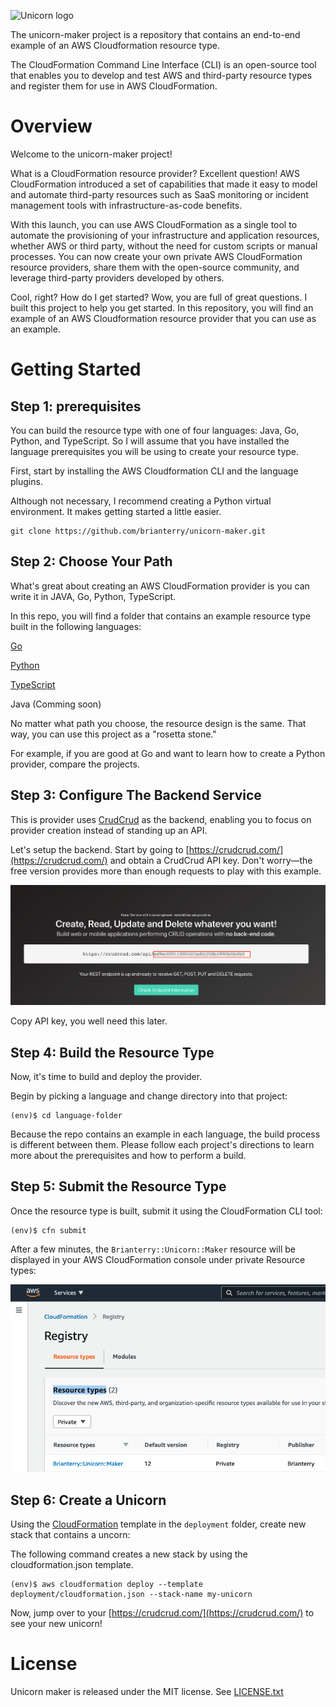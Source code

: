 ![Unicorn logo](images/unicorn.png)

The unicorn-maker project is a repository that contains an end-to-end example of an AWS Cloudformation resource type.

The CloudFormation Command Line Interface (CLI) is an open-source tool that enables you to develop and test AWS and third-party resource types and register them for use in AWS CloudFormation.




# Overview
Welcome to the unicorn-maker project!


What is a CloudFormation resource provider? Excellent question! AWS CloudFormation introduced a set of capabilities that made it easy to model and automate third-party resources such as SaaS monitoring or incident management tools with infrastructure-as-code benefits.

With this launch, you can use AWS CloudFormation as a single tool to automate the provisioning of your infrastructure and application resources, whether AWS or third party, without the need for custom scripts or manual processes. You can now create your own private AWS CloudFormation resource providers, share them with the open-source community, and leverage third-party providers developed by others.

Cool, right?  How do I get started? Wow, you are full of great questions. I built this project to help you get started. In this repository, you will find an example of an AWS Cloudformation resource provider that you can use as an example.

# Getting Started

## Step 1: prerequisites
You can build the resource type with one of four languages: Java, Go, Python, and TypeScript. So I will assume that you have installed the language prerequisites you will be using to create your resource type.

First, start by installing the AWS Cloudformation CLI and the language plugins.

Although not necessary, I recommend creating a Python virtual environment. It makes getting started a little easier.

    git clone https://github.com/brianterry/unicorn-maker.git

## Step 2: Choose Your Path
What's great about creating an AWS CloudFormation provider is you can write it in JAVA, Go, Python, TypeScript.

In this repo, you will find a folder that contains an example resource type built in the following languages:

[Go](https://github.com/brianterry/unicorn-maker/tree/master/go)

[Python](https://github.com/brianterry/unicorn-maker/tree/master/python)

[TypeScript](https://github.com/brianterry/unicorn-maker/tree/master/typescript)

Java (Comming soon)

No matter what path you choose, the resource design is the same. That way, you can use this project as a "rosetta stone."

For example, if you are good at Go and want to learn how to create a Python provider, compare the projects.


## Step 3: Configure The Backend Service
This is provider uses [CrudCrud](https://crudcrud.com/) as the backend, enabling you to focus on provider creation instead of standing up an API.

Let's setup the backend. Start by going to [https://crudcrud.com/](https://crudcrud.com/) and obtain a CrudCrud API key. Don't worry—the free version provides more than enough requests to play with this example.

![Architecture](images/crudcrud-key.png)


Copy API key, you well need this later.

## Step 4: Build the Resource Type
Now, it's time to build and deploy the provider.

Begin by picking a language and change directory into that project:

    (env)$ cd language-folder

Because the repo contains an example in each language, the build process is different between them. Please follow each project's directions to learn more about the prerequisites and how to perform a build.

## Step 5: Submit the Resource Type
Once the resource type is built, submit it using the CloudFormation CLI tool:

    (env)$ cfn submit

After a few minutes, the `Brianterry::Unicorn::Maker` resource will be displayed in your AWS CloudFormation console under private Resource types:

![Architecture](images/console.png)

## Step 6: Create a Unicorn
Using the [CloudFormation](deployment/cloudformation.json) template in the `deployment` folder, create new stack that contains a uncorn:

The following command creates a new stack by using the cloudformation.json template.

    (env)$ aws cloudformation deploy --template deployment/cloudformation.json --stack-name my-unicorn

Now, jump over to your [https://crudcrud.com/](https://crudcrud.com/) to see your new unicorn!


# License

Unicorn maker is released under the MIT license. See [LICENSE.txt](https://github.com/brianterry/unicorn-maker/blob/master/LICENSE)



